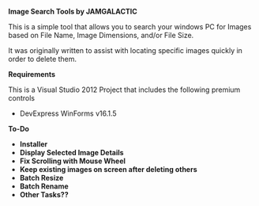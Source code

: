 <b>Image Search Tools by JAMGALACTIC</b>
<p>This is a simple tool that allows you to search your windows PC for Images 
based on File Name, Image Dimensions, and/or File Size.</p>
<p>It was originally written to assist with locating specific images quickly 
in order to delete them.</p>
<b>Requirements</b>
<p>This is a Visual Studio 2012 Project that includes the following premium controls</p>
<ul>
<li>DevExpress WinForms v16.1.5</li>
</ul>
<b>To-Do<b>
<ul>
<li>Installer</li>
<li>Display Selected Image Details</li>
<li>Fix Scrolling with Mouse Wheel</li>
<li>Keep existing images on screen after deleting others</li>
<li>Batch Resize</li>
<li>Batch Rename</li>
<li>Other Tasks??</li>
</ul>